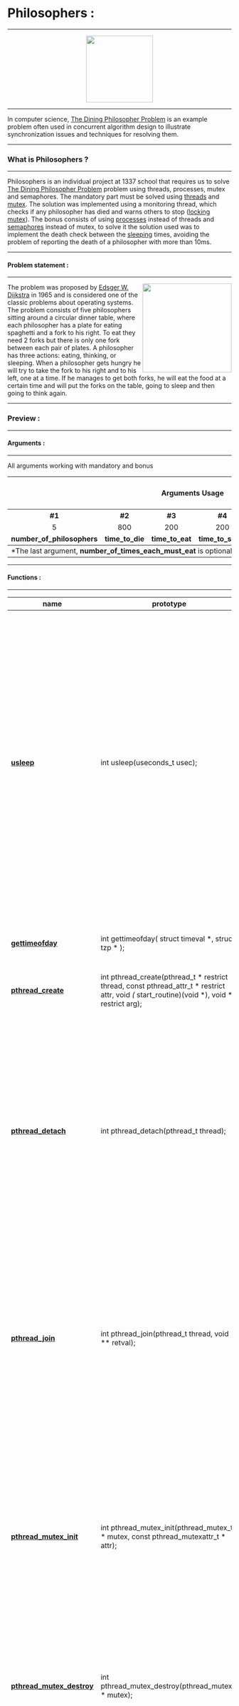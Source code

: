 # Philosophers :

---

<p align="center">
<img src="./images/philosophersm.png" width="150" height="150"/>
</p>

---

In computer science, [The Dining Philosopher Problem](https://en.wikipedia.org/wiki/Dining_philosophers_problem) is an example problem often used in concurrent algorithm design to illustrate synchronization issues and techniques for resolving them.

---

### What is Philosophers ?

---

Philosophers is an individual project at 1337 school that requires us to solve [The Dining Philosopher Problem](https://en.wikipedia.org/wiki/Dining_philosophers_problem) problem using threads, processes, mutex and semaphores.
The mandatory part must be solved using [threads](https://man7.org/linux/man-pages/man7/pthreads.7.html) and [mutex](https://www.unix.com/man-page/linux/5/mutex/). The solution was implemented using a monitoring thread, which checks if any philosopher has died and warns others to stop ([locking mutex](https://linux.die.net/man/3/pthread_mutex_lock)).
The bonus consists of using [processes](https://stackoverflow.com/questions/200469/what-is-the-difference-between-a-process-and-a-thread#:~:text=A%20process%20is%20a%20collection,concurrently%20within%20the%20same%20process.) instead of threads and [semaphores](https://man7.org/linux/man-pages/man7/sem_overview.7.html) instead of mutex, to solve it the solution used was to implement the death check between the [sleeping](https://man7.org/linux/man-pages/man3/usleep.3.html) times, avoiding the problem of reporting the death of a philosopher with more than 10ms.

---

#### Problem statement :

---

<p>
<img src="./images/dining_philosophers_problem.png" align="right" width="200px"/>
The problem was proposed by <a href="https://pt.wikipedia.org/wiki/Edsger_Dijkstra">Edsger W. Dijkstra</a> in 1965 and is considered one of the classic problems about operating systems.
The problem consists of five philosophers sitting around a circular dinner table, where each philosopher has a plate for eating spaghetti and a fork to his right. To eat they need 2 forks but there is only one fork between each pair of plates. A philosopher has three actions: eating, thinking, or sleeping. When a philosopher gets hungry he will try to take the fork to his right and to his left, one at a time. If he manages to get both forks, he will eat the food at a certain time and will put the forks on the table, going to sleep and then going to think again.
</p>

---

### Preview :

---

#### Arguments :

---

All arguments working with mandatory and bonus

<table>
    <thead>
        <tr>
            <th colspan=5><h4>Arguments Usage</h4></th>
        </tr>
        <tr>
            <th>#1</th>
            <th>#2</th>
            <th>#3</th>
            <th>#4</th>
            <th>#5</th>
        </tr>
        <tr>
            <td align="center">5</td>
            <td align="center">800</td>
            <td align="center">200</td>
            <td align="center">200</td>
            <td align="center">10</td>
        </tr>
        <tr>
            <td align="center"><strong>number_of_philosophers</strong></strong></td>
            <td align="center"><strong>time_to_die</strong></td>
            <td align="center"><strong>time_to_eat</strong></td>
            <td align="center"><strong>time_to_sleep</strong></td>
            <td align="center"><strong>*number_of_times_each_must_eat</strong></td>
        </tr>
    </thead>
    <tbody>
        <tr>
            <td colspan=5>*The last argument, <strong>number_of_times_each_must_eat</strong> is optional.</td>
		 </tr>
    </tbody>
</table>

---

#### Functions :

---

name  | prototype | description |
---|------|------|
[**usleep**](https://man7.org/linux/man-pages/man3/usleep.3.html) | int usleep(useconds_t usec); |shall cause the calling thread to be suspended from execution until either the number of realtime microseconds specified by the argument useconds has elapsed or a signal is delivered to the calling thread and its action is to invoke a signal-catching function or to terminate the process. The suspension time may be longer than requested due to the scheduling of other activity by the system.			|
[**gettimeofday**](https://c-for-dummies.com/blog/?p=4236) | int gettimeofday( struct timeval *, struct tzp * ); | fills two structures with details about the current time of day	|
[**pthread_create**](https://man7.org/linux/man-pages/man3/pthread_create.3.html) | int pthread_create(pthread_t * restrict thread, const pthread_attr_t * restrict attr, void *(* start_routine)(void *), void * restrict arg);| create a new thread |
[**pthread_detach**](https://man7.org/linux/man-pages/man3/pthread_detach.3.html) | int pthread_detach(pthread_t thread); | marks the thread identified by thread as detached.  When a detached thread terminates, its resources are automatically released back to the system without    the need for another thread to join with the terminated thread. Attempting to detach an already detached thread results in unspecified behavior.|
[**pthread_join**](https://man7.org/linux/man-pages/man3/pthread_join.3.html) | int pthread_join(pthread_t thread, void ** retval); | join with a terminated thread. The function waits for the thread specified by thread to terminate.  If that thread has already terminated, then      pthread_join() returns immediately.  The thread specified by thread must be joinable. |
[**pthread_mutex_init**](https://pubs.opengroup.org/onlinepubs/7908799/xsh/pthread_mutex_init.html) | int pthread_mutex_init(pthread_mutex_t * mutex, const pthread_mutexattr_t * attr); | initialises the mutex referenced by mutex with attributes specified by attr. If attr is NULL, the default mutex attributes are used; the effect is the same as passing the address of a default mutex attributes object. Upon successful initialisation, the state of the mutex becomes initialised and unlocked.	|
[**pthread_mutex_destroy**](https://pubs.opengroup.org/onlinepubs/7908799/xsh/pthread_mutex_init.html) | int pthread_mutex_destroy(pthread_mutex_t * mutex); |destroys the mutex object referenced by mutex; the mutex object becomes, in effect, uninitialised.|
[**pthread_mutex_lock**](https://pubs.opengroup.org/onlinepubs/7908799/xsh/pthread_mutex_lock.html) | int pthread_mutex_lock(pthread_mutex_t * mutex); | locks the object referenced by mutex. If the mutex is already locked, the calling thread blocks until the mutex becomes available. This operation returns with the mutex object referenced by mutex in the locked state with the calling thread as its owner			|
[**pthread_mutex_unlock**](https://pubs.opengroup.org/onlinepubs/7908799/xsh/pthread_mutex_lock.html) | int pthread_mutex_unlock(pthread_mutex_t * mutex); |releases the mutex object referenced by mutex.	|

---

## Study resources :

---

* [Unix Threads in C -playlist](https://www.youtube.com/watch?v=d9s_d28yJq0&list=PLfqABt5AS4FmuQf70psXrsMLEDQXNkLq2) by CodeVault
* [Multi Threaded Programming Video](https://www.youtube.com/watch?v=OgnLaXwLC8Y) by Arif Butt
* [Synchronization among Threads Video](https://www.youtube.com/watch?v=SvFr7rPWI3g&list=PL7B2bn3G_wfC-mRpG7cxJMnGWdPAQTViW&index=47) by Arif Butt
* [Multithreaded Programming](https://randu.org/tutorials/threads/)
* [ASCIImoji](http://asciimoji.com/)

---
